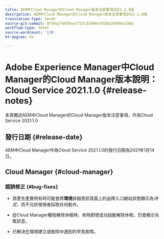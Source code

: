 ```yaml
---
title: AEM中Cloud Manager的Cloud Manager版本注意事項2021.1.0版
description: AEM中Cloud Manager的Cloud Manager版本注意事項2021.1.0版
translation-type: tm+mt
source-git-commit: 8f36e2f6978ee7723c53496ef83bb2959bbc58bc
workflow-type: tm+mt
source-wordcount: '130'
ht-degree: 4%

---
```



# Adobe Experience Manager中Cloud Manager的Cloud Manager版本說明：Cloud Service 2021.1.0 {#release-notes}

本頁概述AEM中Cloud Manager的Cloud Manager版本注意事項，作為Cloud Service 2021.1.0

## 發行日期 {#release-date}

AEM中Cloud Manager作為Cloud Service 2021.1.0的發行日期為2021年1月14日。

## Cloud Manager {#cloud-manager}

### 錯誤修正 {#bug-fixes}

* 資產生產實例有時可能會將&#x200B;**環境**&#x200B;詳細資訊頁面上的品牌入口網站狀態顯示為&#x200B;*待定*，而不允許使用者採取任何動作。

* 從Cloud Manager觸發解除休眠時，有時即使成功啟動解除休眠，仍會顯示失敗訊息。

* 已解決在環境建立或刪除中遇到的罕見故障。

